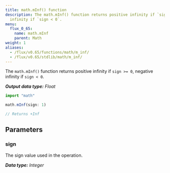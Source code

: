 ```yaml
---
title: math.mInf() function
description: The math.mInf() function returns positive infinity if `sign >= 0`, negative
  infinity if `sign < 0`.
menu:
  flux_0_65:
    name: math.mInf
    parent: Math
weight: 1
aliases:
  - /flux/v0.65/functions/math/m_inf/
  - /flux/v0.65/stdlib/math/m_inf/
---
```


The `math.mInf()` function returns positive infinity if `sign >= 0`, negative infinity if `sign < 0`.

_**Output data type:** Float_

```js
import "math"

math.mInf(sign: 1)

// Returns +Inf
```

## Parameters

### sign
The sign value used in the operation.

_**Data type:** Integer_
